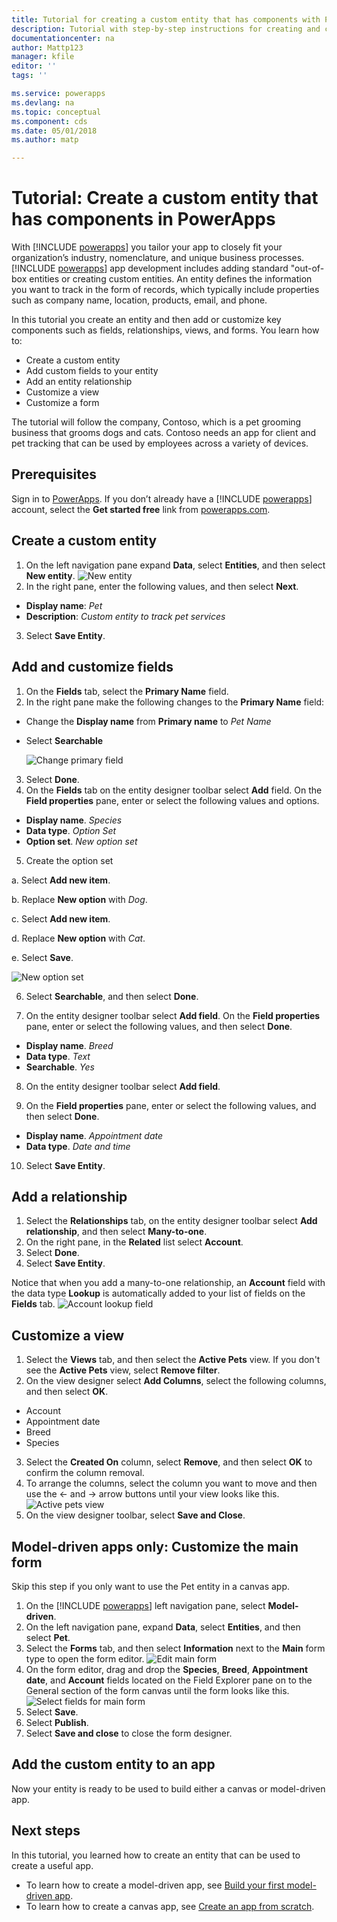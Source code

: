 ```yaml
---
title: Tutorial for creating a custom entity that has components with PowerApps | Microsoft Docs
description: Tutorial with step-by-step instructions for creating and configuring an entity to use with a PowerApps app.
documentationcenter: na
author: Mattp123
manager: kfile
editor: ''
tags: ''

ms.service: powerapps
ms.devlang: na
ms.topic: conceptual
ms.component: cds
ms.date: 05/01/2018
ms.author: matp

---
```

# Tutorial: Create a custom entity that has components in PowerApps

With [!INCLUDE [powerapps](../../includes/powerapps.md)] you tailor your app to closely fit your organization’s industry, nomenclature, and unique business processes. [!INCLUDE [powerapps](../../includes/powerapps.md)] app development includes adding standard "out-of-box entities or creating custom entities. An entity defines the information you want to track in the form of records, which typically include properties such as company name, location, products, email, and phone. 

In this tutorial you create an entity and then add or customize key components such as fields, relationships, views, and forms. You learn how to:

- Create a custom entity
- Add custom fields to your entity
- Add an entity relationship
- Customize a view 
- Customize a form

The tutorial will follow the company, Contoso, which is a pet grooming business that grooms dogs and cats. Contoso needs an app for client and pet tracking that can be used by employees across a variety of devices.

## Prerequisites

Sign in to [PowerApps](https://powerapps.microsoft.com/). If you don’t already have a [!INCLUDE [powerapps](../../includes/powerapps.md)] account, select the **Get started free** link from [powerapps.com](https://web.powerapps.com).

## Create a custom entity

1. On the left navigation pane expand **Data**, select **Entities**, and then select **New entity**.
    ![New entity](media/create-custom-entity/create-new-entity.png)
2. In the right pane, enter the following values, and then select **Next**.
  - **Display name**: *Pet* 
  - **Description**: *Custom entity to track pet services*
3. Select **Save Entity**.

## Add and customize fields
 
1. On the **Fields** tab, select the **Primary Name** field.
2. In the right pane make the following changes to the **Primary Name** field: 
  - Change the **Display name** from **Primary name** to *Pet Name*
  -	Select **Searchable**  
  
    ![Change primary field](media/create-custom-entity/primary-field.png)
3. Select **Done**.
4. On the **Fields** tab on the entity designer toolbar select **Add** field. On the **Field properties** pane, enter or select the following values and options.
  - **Display name**. *Species*
  - **Data type**. *Option Set*
  - **Option set**. *New option set*
5. Create the option set

  a. Select **Add new item**. 
  
  b. Replace **New option** with *Dog*. 
   
  c. Select **Add new item**. 
    
  d.  Replace **New option** with *Cat*. 
    
  e. Select **Save**. 

  ![New option set](media/create-custom-entity/optionset-add-items.png)

6. Select **Searchable**, and then select **Done**.

7. On the entity designer toolbar select **Add field**. On the **Field properties** pane, enter or select the following values, and then select **Done**.
  - **Display name**. *Breed*
  - **Data type**. *Text*
  - **Searchable**. *Yes*

8. On the entity designer toolbar select **Add field**. 

9. On the **Field properties** pane, enter or select the following values, and then select **Done**. 
  -	**Display name**. *Appointment date*
  - **Data type**. *Date and time*

10. Select **Save Entity**.

## Add a relationship

1. Select the **Relationships** tab, on the entity designer toolbar select **Add relationship**, and then select **Many-to-one**. 
2. On the right pane, in the **Related** list select **Account**.
3. Select **Done**.
4. Select **Save Entity**.

Notice that when you add a many-to-one relationship, an **Account** field with the data type **Lookup** is automatically added to your list of fields on the **Fields** tab.
    ![Account lookup field](media/create-custom-entity/account-lookup-field.png)

## Customize a view

1. Select the **Views** tab, and then select the **Active Pets** view. If you don't see the **Active Pets** view, select **Remove filter**.
2. On the view designer select **Add Columns**, select the following columns, and then select **OK**.
  - Account
  - Appointment date 
  - Breed 
  - Species
3. Select the **Created On** column, select **Remove**, and then select **OK** to confirm the column removal.
4. To arrange the columns, select the column you want to move and then use the <- and -> arrow buttons until your view looks like this.
    ![Active pets view](media/create-custom-entity/active-pets-view.png)
5. On the view designer toolbar, select **Save and Close**.  

## Model-driven apps only: Customize the main form

Skip this step if you only want to use the Pet entity in a canvas app. 

1. On the [!INCLUDE [powerapps](../../includes/powerapps.md)] left navigation pane, select **Model-driven**.
2. On the left navigation pane, expand **Data**, select **Entities**, and then select **Pet**.
3. Select the **Forms** tab, and then select **Information** next to the **Main** form type to open the form editor.
    ![Edit main form](media/create-custom-entity/main-form-edit.png)
4. On the form editor, drag and drop the **Species**, **Breed**, **Appointment date**, and **Account** fields located on the Field Explorer pane on to the General section of the form canvas until the form looks like this.
    ![Select fields for main form](media/create-custom-entity/main-form-edit2.png) 
5. Select **Save**.
6. Select **Publish**.
7. Select **Save and close** to close the form designer.

## Add the custom entity to an app

Now your entity is ready to be used to build either a canvas or model-driven app. 

## Next steps

In this tutorial, you learned how to create an entity that can be used to create a useful app. 
- To learn how to create a model-driven app, see [Build your first model-driven app](../model-driven-apps/build-first-model-driven-app.md).
- To learn how to create a canvas app, see [Create an app from scratch](../canvas-apps/get-started-create-from-blank.md).
